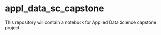 # appl_data_sc_capstone
This repository will contain a notebook for Applied Data Science capstone project.
